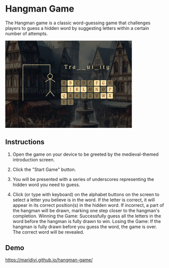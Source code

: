 # Hangman Game

The Hangman game is a classic word-guessing game that challenges players to guess a hidden word by suggesting letters within a certain number of attempts.

<img src="/images/game-screen.png" alt="game-screen" width="400"/>

## Instructions

1. Open the game on your device to be greeted by the medieval-themed introduction screen.
2. Click the "Start Game" button.

3. You will be presented with a series of underscores representing the hidden word you need to guess.
4. Click (or type with keyboard) on the alphabet buttons on the screen to select a letter you believe is in the word.
   If the letter is correct, it will appear in its correct position(s) in the hidden word.
   If incorrect, a part of the hangman will be drawn, marking one step closer to the hangman's completion.
   Winning the Game: Successfully guess all the letters in the word before the hangman is fully drawn to win.
   Losing the Game: If the hangman is fully drawn before you guess the word, the game is over. The correct word will be revealed.

## Demo

https://maridivi.github.io/hangman-game/
